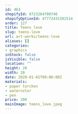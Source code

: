```yaml
---
id: 463
shopifyId: 8723264700746
shopifyOptionId: 47772431581514
order: 127
title: Teens love
slug: teens-love
url: art-works/teens-love
aliases: []
categories:
- graphics
inStock: false
isVisible: false
location: ""
height: 20
width: 20
date: 2020-01-01T00:00:00Z
materials:
- paper torchon
- watercolor
- pen
price: 200
mainImage: teens_love.jpeg
---
```

